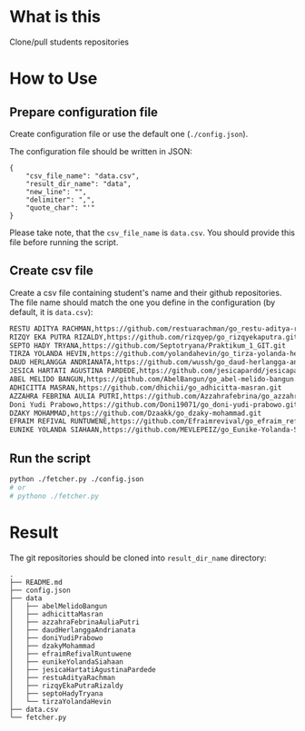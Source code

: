 # What is this

Clone/pull students repositories


# How to Use

## Prepare configuration file

Create configuration file or use the default one (`./config.json`).

The configuration file should be written in JSON:

```
{
    "csv_file_name": "data.csv",
    "result_dir_name": "data",
    "new_line": "",
    "delimiter": ",",
    "quote_char": "'"
}
```

Please take note, that the `csv_file_name` is `data.csv`. You should provide this file before running the script.

## Create csv file

Create a csv file containing student's name and their github repositories. The file name should match the one you define in the configuration (by default, it is `data.csv`):

```bash
RESTU ADITYA RACHMAN,https://github.com/restuarachman/go_restu-aditya-rachman.git
RIZQY EKA PUTRA RIZALDY,https://github.com/rizqyep/go_rizqyekaputra.git
SEPTO HADY TRYANA,https://github.com/Septotryana/Praktikum_1_GIT.git
TIRZA YOLANDA HEVIN,https://github.com/yolandahevin/go_tirza-yolanda-hevin.git
DAUD HERLANGGA ANDRIANATA,https://github.com/wussh/go_daud-herlangga-andrianata.git
JESICA HARTATI AGUSTINA PARDEDE,https://github.com/jesicapardd/jesicapardd.git
ABEL MELIDO BANGUN,https://github.com/AbelBangun/go_abel-melido-bangun.git
ADHICITTA MASRAN,https://github.com/dhichii/go_adhicitta-masran.git
AZZAHRA FEBRINA AULIA PUTRI,https://github.com/Azzahrafebrina/go_azzahra-febrina-aulia-putri.git
Doni Yudi Prabowo,https://github.com/Doni19071/go_doni-yudi-prabowo.git
DZAKY MOHAMMAD,https://github.com/Dzaakk/go_dzaky-mohammad.git
EFRAIM REFIVAL RUNTUWENE,https://github.com/Efraimrevival/go_efraim_refival_runtuwene.git
EUNIKE YOLANDA SIAHAAN,https://github.com/MEVLEPEIZ/go_Eunike-Yolanda-Siahaan.git
```

## Run the script

```bash
python ./fetcher.py ./config.json
# or
# pythono ./fetcher.py
```

# Result

The git repositories should be cloned into `result_dir_name` directory:

```
.
├── README.md
├── config.json
├── data
│   ├── abelMelidoBangun
│   ├── adhicittaMasran
│   ├── azzahraFebrinaAuliaPutri
│   ├── daudHerlanggaAndrianata
│   ├── doniYudiPrabowo
│   ├── dzakyMohammad
│   ├── efraimRefivalRuntuwene
│   ├── eunikeYolandaSiahaan
│   ├── jesicaHartatiAgustinaPardede
│   ├── restuAdityaRachman
│   ├── rizqyEkaPutraRizaldy
│   ├── septoHadyTryana
│   └── tirzaYolandaHevin
├── data.csv
└── fetcher.py
```